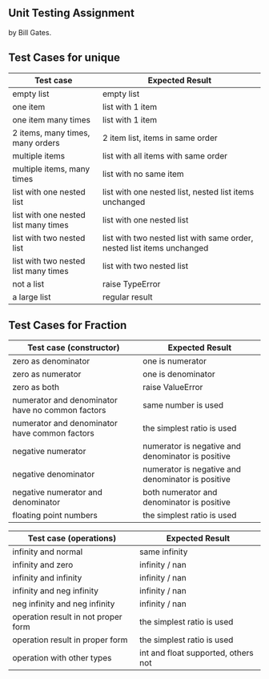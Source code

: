 ## Unit Testing Assignment

by Bill Gates.


## Test Cases for unique

| Test case              |  Expected Result    |
|------------------------|---------------------|
| empty list             |  empty list         |
| one item               |  list with 1 item   |
| one item many times    |  list with 1 item   |
| 2 items, many times, many orders | 2 item list, items in same order  |
| multiple items         |  list with all items with same order  |
| multiple items, many times  |  list with no same item  |
| list with one nested list  |  list with one nested list, nested list items unchanged  |
| list with one nested list many times  |  list with one nested list  |
| list with two nested list  |  list with two nested list with same order, nested list items unchanged  |
| list with two nested list many times  |  list with two nested list  |
| not a list             |  raise TypeError    |
| a large list           |  regular result     |

## Test Cases for Fraction

| Test case (constructor) | Expected Result    |
|------------------------|---------------------|
| zero as denominator    | one is numerator    |
| zero as numerator      | one is denominator  |
| zero as both           | raise ValueError    |
| numerator and denominator have no common factors | same number is used |
| numerator and denominator have common factors | the simplest ratio is used |
| negative numerator     | numerator is negative and denominator is positive |
| negative denominator   | numerator is negative and denominator is positive |
| negative numerator and denominator | both numerator and denominator is positive |
| floating point numbers | the simplest ratio is used |

| Test case (operations) |  Expected Result    |
|------------------------|---------------------|
| infinity and normal    |    same infinity    |
| infinity and zero      |    infinity / nan   |
| infinity and infinity    |  infinity / nan   |
| infinity and neg infinity | infinity / nan   |
| neg infinity and neg infinity | infinity / nan |
| operation result in not proper form | the simplest ratio is used |
| operation result in proper form | the simplest ratio is used |
| operation with other types | int and float supported, others not |

